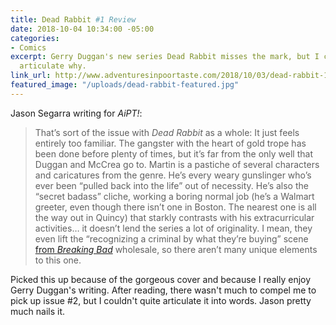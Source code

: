 ```yaml
---
title: Dead Rabbit #1 Review
date: 2018-10-04 10:34:00 -05:00
categories:
- Comics
excerpt: Gerry Duggan's new series Dead Rabbit misses the mark, but I couldn't really
  articulate why.
link_url: http://www.adventuresinpoortaste.com/2018/10/03/dead-rabbit-1-review/
featured_image: "/uploads/dead-rabbit-featured.jpg"
---
```


Jason Segarra writing for *AiPT!*:

> That’s sort of the issue with *Dead Rabbit* as a whole: It just feels entirely too familiar. The gangster with the heart of gold trope has been done before plenty of times, but it’s far from the only well that Duggan and McCrea go to. Martin is a pastiche of several characters and caricatures from the genre. He’s every weary gunslinger who’s ever been “pulled back into the life” out of necessity. He’s also the “secret badass” cliche, working a boring normal job (he’s a Walmart greeter, even though there isn’t one in Boston. The nearest one is all the way out in Quincy) that starkly contrasts with his extracurricular activities… it doesn’t lend the series a lot of originality. I mean, they even lift the “recognizing a criminal by what they’re buying” scene [from *Breaking Bad*](https://www.youtube.com/watch?v=GLieqFEhHuY) wholesale, so there aren’t many unique elements to this one.

Picked this up because of the gorgeous cover and because I really enjoy Gerry Duggan's writing. After reading, there wasn't much to compel me to pick up issue #2, but I couldn't quite articulate it into words. Jason pretty much nails it.
